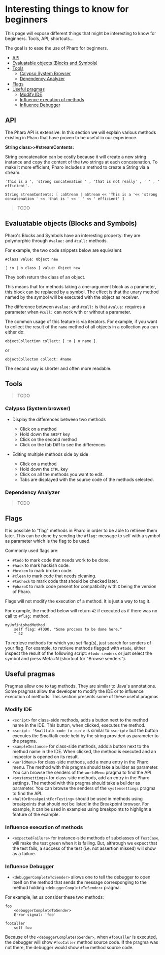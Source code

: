 # Interesting things to know for beginners

This page will expose different things that might be interesting to know for beginners. Tools, API, shortcuts...

The goal is to ease the use of Pharo for beginners.

- [API](#api)
- [Evaluatable objects (Blocks and Symbols)](#evaluatable-objects--blocks-and-symbols-)
- [Tools](#tools)
  * [Calypso System Browser](#calypso)
  * [Dependency Analyzer](#dependency-analyzer)
- [Flags](#flags)
- [Useful pragmas](#useful-pragmas)
  * [Modify IDE](#modify-ide)
  * [Influence execution of methods](#influence-execution-of-methods)
  * [Influence Debugger](#influence-debugger)

## API

The Pharo API is extensive. In this section we will explain various methods existing in Pharo that have proven to be useful in our experience.

**String class>>#streamContents:**

String concatenation can be costly because it will create a new string instance and copy the content of the two strings at each concatenation. To make it more efficient, Pharo includes a method to create a String via a stream:

```Smalltalk
'This is a ', 'strong concatenation ' , 'that is not really' , ' ' , ' efficient'.

String streamContents: [ :aStream | aStream << 'This is a '<< 'strong concatenation ' << 'that is ' << ' ' << ' efficient' ]
```

> TODO

## Evaluatable objects (Blocks and Symbols)
Pharo's Blocks and Symbols have an interesting property: they are polymorphic through `#value:` and `#cull:` methods.

For example, the two code snippets below are equivalent:

```Smalltalk
#class value: Object new
```

```
[ :o | o class ] value: Object new
```

They both return the class of an object.

This means that for methods taking a one-argument block as a parameter, this block can be replaced by a symbol. The effect is that the unary method named by the symbol will be executed with the object as receiver.

The difference between `#value:` and `#cull:` is that `#value:` requires a parameter when `#cull:` can work with or without a parameter.

The common usage of this feature is via iterators. For example, if you want to collect the result of the `name` method of all objects in a collection you can either do:

```
objectCollection collect: [ :o | o name ].
```

or

```
objectCollecton collect: #name
```

The second way is shorter and often more readable.

## Tools

> TODO

### Calypso (System browser)

- Display the differences between two methods
	* Click on a method
	* Hold down the `SHIFT` key
	* Click on the second method
	* Click on the tab Diff to see the differences
	
- Editing multiple methods side by side
	* Click on a method
	* Hold down the `CTRL` key
	* Click on all the methods you want to edit. 
	* Tabs are displayed with the source code of the methods selected.

### Dependency Analyzer

> TODO

## Flags

It is possible to "flag" methods in Pharo in order to be able to retrieve them later. This can be done by sending the `#flag:` message to self with a symbol as parameter which is the flag to be used.

Commonly used flags are:
- `#todo` to mark code that needs work to be done.
- `#hack` to mark hackish code.
- `#broken` to mark broken code.
- `#clean` to mark code that needs cleaning.
- `#toCheck` to mark code that should be checked later.
- `#pharoX` to mark code present for compatibility with `X` being the version of Pharo.

Flags will not modify the execution of a method. It is just a way to tag it.

For example, the method below will return `42` if executed as if there was no call to `#flag:` method.

```
myUnfinishedMethod
	self flag: #TODO. "Some process to be done here."
	^ 42
```

To retrieve methods for which you set flag(s), just search for senders of your flag. For example, to retrieve methods flagged with `#todo`, either inspect the result of the following script: `#todo senders` or just select the symbol and press Meta+N (shortcut for "Browse senders").

## Useful pragmas

Pragmas allow one to tag methods. They are similar to Java's annotations. Some pragmas allow the developer to modify the IDE or to influence execution of methods. This section presents some of these useful pragmas.

### Modify IDE

- `<script>` for class-side methods, adds a button next to the method name in the IDE. This button, when clicked, executes the method.
- `<script: 'Smalltalk code to run'>` is similar to `<script>` but the button executes the Smalltalk code held by the string provided as parameter to the pragma.
- `<sampleInstance>` for class-side methods, adds a button next to the method name in the IDE. When clicked, the method is executed and an inspector is opened on its result.
- `<worldMenu>` for class-side methods, add a menu entry in the Pharo menu. The method with this pragma should take a builder as parameter. You can browse the senders of the `worldMenu` pragma to find the API.
- `<systemsettings>` for class-side methods, add an entry in the Pharo settings. The method with this pragma should take a builder as parameter. You can browse the senders of the `systemsettings` pragma to find the API.
- `<haltOrBreakpointForTesting>` should be used in methods using breakpoints that should not be listed in the Breakpoint browser. For example, it can be used in examples using breakpoints to highlight a feature of the example.

### Influence execution of methods

- `<expectedFailure>` for instance-side methods of subclasses of `TestCase`, will make the test green when it is failing. But, althrough we expect that the test fails, a success of the test (i.e. not assertion missed) will show as a failure.

### Influence Debugger
- `<debuggerCompleteToSender>` allows one to tell the debugger to open itself on the method that sends the message corresponging to the method holding `<debuggerCompleteToSender>` pragma.

For example, let us consider these two methods:
```st
foo
	<debuggerCompleteToSender>
	Error signal: 'foo'
```

```st
fooCaller
	self foo
```

Because of the `<debuggerCompleteToSender>`, when `#fooCaller` is executed, the debugger will show `#fooCaller` method source code.
If the pragma was not there, the debugger would show `#foo` method source code.
